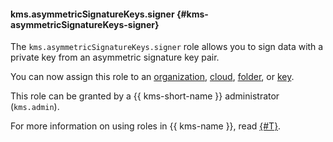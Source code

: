 #### kms.asymmetricSignatureKeys.signer {#kms-asymmetricSignatureKeys-signer}

The `kms.asymmetricSignatureKeys.signer` role allows you to sign data with a private key from an asymmetric signature key pair.

You can now assign this role to an [organization](../organization/), [cloud](../resource-manager/concepts/resources-hierarchy.md#cloud), [folder](../resource-manager/concepts/resources-hierarchy.md#folder), or [key](../kms/concepts/key).

This role can be granted by a {{ kms-short-name }} administrator (`kms.admin`).

For more information on using roles in {{ kms-name }}, read [{#T}](../kms/security/index.md).